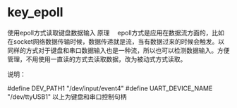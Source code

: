 # key_epoll
使用epoll方式读取键盘数据输入
原理
 epoll方式是应用在数据流方面的，比如在socket网络数据传输时候，数据传递就是流，当有数据过来的时候会触发。以同样的方式对于键盘和串口数据输入也是一种流，所以也可以检测数据输入。方便管理，不用使用一直读的方式去读取数据，改为被动式方式读取。
 
说明：

#define DEV_PATH1 "/dev/input/event4"
#define UART_DEVICE_NAME "/dev/ttyUSB1"
以上为键盘和串口控制句柄
